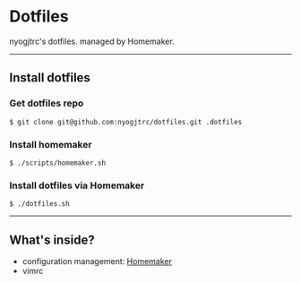 # Dotfiles

nyogjtrc's dotfiles. managed by Homemaker.

---

## Install dotfiles

### Get dotfiles repo

```
$ git clone git@github.com:nyogjtrc/dotfiles.git .dotfiles
```

### Install homemaker

```
$ ./scripts/homemaker.sh
```

### Install dotfiles via Homemaker

```
$ ./dotfiles.sh
```

---

## What's inside?

- configuration management: [Homemaker](//github.com/FooSoft/homemaker)
- vimrc
